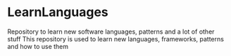 # LearnLanguages
Repository to learn new software languages, patterns and a lot of other stuff
This repository is used to learn new languages, frameworks, patterns and how to use them
